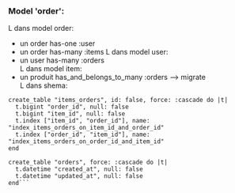 ### Model 'order':  
  L dans model order:  
  *  un order has-one :user 
  *  un order has-many :items 
  L dans model user:  
  *  un user has-many :orders  
  L dans model item:
  *  un produit has_and_belongs_to_many :orders
--> migrate  
  L dans shema:  
  ```
create_table "items_orders", id: false, force: :cascade do |t|
    t.bigint "order_id", null: false
    t.bigint "item_id", null: false
    t.index ["item_id", "order_id"], name: "index_items_orders_on_item_id_and_order_id"
    t.index ["order_id", "item_id"], name: "index_items_orders_on_order_id_and_item_id"
  end

create_table "orders", force: :cascade do |t|
    t.datetime "created_at", null: false
    t.datetime "updated_at", null: false
  end```
